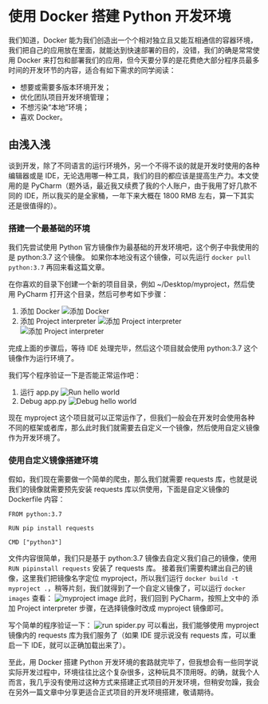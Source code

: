 # 使用 Docker 搭建 Python 开发环境

我们知道，Docker 能为我们创造出一个个相对独立且又能互相通信的容器环境，我们把自己的应用放在里面，就能达到快速部署的目的，没错，我们的确是常常使用 Docker 来打包和部署我们的应用，但今天要分享的是花费绝大部分程序员最多时间的开发环节的内容，适合有如下需求的同学阅读：
- 想要或需要多版本环境开发；
- 优化团队项目开发环境管理；
- 不想污染“本地”环境；
- 喜欢 Docker。

## 由浅入浅
谈到开发，除了不同语言的运行环境外，另一个不得不谈的就是开发时使用的各种编辑器或是 IDE，无论选用哪一种工具，我们的目的都应该是提高生产力。本文使用的是 PyCharm（题外话，最近我又续费了我的个人账户，由于我用了好几款不同的 IDE，所以我买的是全家桶，一年下来大概在 1800 RMB 左右，算一下其实还是很值得的）。

### 搭建一个最基础的环境
我们先尝试使用 Python 官方镜像作为最基础的开发环境吧，这个例子中我使用的是 python:3.7 这个镜像。
如果你本地没有这个镜像，可以先运行 `docker pull python:3.7` 再回来看这篇文章。

在你喜欢的目录下创建一个新的项目目录，例如 ~/Desktop/myproject，然后使用 PyCharm 打开这个目录，然后可参考如下步骤：
1. 添加 Docker
![添加 Docker](https://mmbiz.qpic.cn/mmbiz_png/oS1Ryib0qL8WcE1tfYuvtAZ50uCtrpvChpQRrgjJN8mWAsFiadOAxOibQsxcic3kH8Dkb2vFyglzkDn01Gm3WRcXcw/0?wx_fmt=png)
2. 添加 Project interpreter
![添加 Project interpreter](https://mmbiz.qpic.cn/mmbiz_png/oS1Ryib0qL8WcE1tfYuvtAZ50uCtrpvChSvHOM9u0Jbvmx0uqYKFtKOpzHpcpWmd9hcZtkmjMeOvaztFJrEv48Q/0?wx_fmt=png)
![添加 Project interpreter](https://mmbiz.qpic.cn/mmbiz_png/oS1Ryib0qL8WcE1tfYuvtAZ50uCtrpvChmdoQib5kpF1KwAicGl0XqEFf13hnpr1OchUEOCIHmbMXCld4ZKTL6wzw/0?wx_fmt=png)

完成上面的步骤后，等待 IDE 处理完毕，然后这个项目就会使用 python:3.7 这个镜像作为运行环境了。

我们写个程序验证一下是否能正常运作吧：
1. 运行 app.py
![Run hello world](https://mmbiz.qpic.cn/mmbiz_png/oS1Ryib0qL8WcE1tfYuvtAZ50uCtrpvChibnGvib5ROBauuC7qMNxcckhXpGswwicbgJh3J1ZJofEmAqmL2B6A2lxg/0?wx_fmt=png)
2. Debug app.py
![Debug hello world](https://mmbiz.qpic.cn/mmbiz_png/oS1Ryib0qL8WcE1tfYuvtAZ50uCtrpvCho7ajPib0FpGmVMlaFKUwUcV8eTibaVdFwhqHcfSXX82UDJbYojn4hia2w/0?wx_fmt=png)

现在 myproject 这个项目就可以正常运作了，但我们一般会在开发时会使用各种不同的框架或者库，那么此时我们就需要去自定义一个镜像，然后使用自定义镜像作为开发环境了。

### 使用自定义镜像搭建环境
假如，我们现在需要做一个简单的爬虫，那么我们就需要 requests 库，也就是说我们的镜像就需要预先安装 requests 库以供使用，下面是自定义镜像的 Dockerfile 内容：
```
FROM python:3.7   

RUN pip install requests

CMD ["python3"]
```
文件内容很简单，我们只是基于 python:3.7 镜像去自定义我们自己的镜像，使用 `RUN pipinstall requests` 安装了 requests 库。
接着我们需要构建出自己的镜像，这里我们把镜像名字定位 myproject，所以我们运行 `docker build -t myproject .`，稍等片刻，我们就得到了一个自定义镜像了，可以运行 `docker images` 查看：
![myproject image](https://mmbiz.qpic.cn/mmbiz_png/oS1Ryib0qL8WcE1tfYuvtAZ50uCtrpvChaHcv3bVYZmcaswlpOE7E3lYdmentjmNH0JqMicDKdLQT6NjGGFcZe3A/0?wx_fmt=png)
此时，我们回到 PyCharm，按照上文中的 添加 Project interpreter 步骤，在选择镜像时改成 myproject 镜像即可。

写个简单的程序验证一下：
![run spider.py](https://mmbiz.qpic.cn/mmbiz_png/oS1Ryib0qL8WcE1tfYuvtAZ50uCtrpvChFeTiaHHIaCcucibXwgiblHR8pH1mye1SU6SueWvmUAibaEyld0XLiaEXMjQ/0?wx_fmt=png)
可以看出，我们能够使用 myproject 镜像内的 requests 库为我们服务了（如果 IDE 提示说没有 requests 库，可以重启一下  IDE，就可以正确加载出来了）。

至此，用 Docker 搭建 Python 开发环境的套路就完毕了，但我想会有一些同学说实际开发过程中，环境往往比这个复杂很多，这种玩具不顶用呀。的确，就我个人而言，我几乎没有使用过这种方式来搭建正式项目的开发环境，但稍安勿躁，我会在另外一篇文章中分享更适合正式项目的开发环境搭建，敬请期待。
